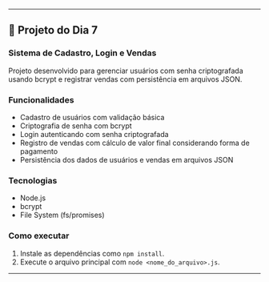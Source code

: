 
---

## 📂 Projeto do Dia 7

### Sistema de Cadastro, Login e Vendas

Projeto desenvolvido para gerenciar usuários com senha criptografada usando bcrypt e registrar vendas com persistência em arquivos JSON.

### Funcionalidades

- Cadastro de usuários com validação básica  
- Criptografia de senha com bcrypt  
- Login autenticando com senha criptografada  
- Registro de vendas com cálculo de valor final considerando forma de pagamento  
- Persistência dos dados de usuários e vendas em arquivos JSON  

### Tecnologias

- Node.js  
- bcrypt  
- File System (fs/promises)  

### Como executar

1. Instale as dependências como `npm install`.  
2. Execute o arquivo principal com `node <nome_do_arquivo>.js`.  

---
